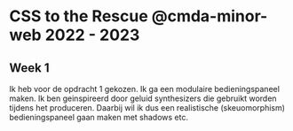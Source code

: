 # CSS to the Rescue @cmda-minor-web 2022 - 2023

## Week 1
Ik heb voor de opdracht 1 gekozen. Ik ga een modulaire bedieningspaneel maken. Ik ben geinspireerd door geluid synthesizers die gebruikt worden tijdens het produceren. Daarbij wil ik dus een realistische (skeuomorphism) bedieningspaneel gaan maken met shadows etc.
